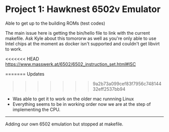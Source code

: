 # Project 1: Hawknest 6502v Emulator 

Able to get up to the building ROMs (test codes)

The main issue here is getting the bin/hello file to link with the current makefile. Ask Kyle about this tomororw as well as you're only able to use Intel chips at the moment as docker isn't supported and couldn't get libvirt to work. 

<<<<<<< HEAD
https://www.masswerk.at/6502/6502_instruction_set.html#ISC

=======
Updates 
>>>>>>> 9a2b73a099cef83f7956c74814432eff2537bb94

- Was able to get it to work on the older mac runnning Linux 
- Everything seems to be in working order now we are at the step of implementing the CPU.
----------


Adding our own 6502 emulation but stopped at makefile.
